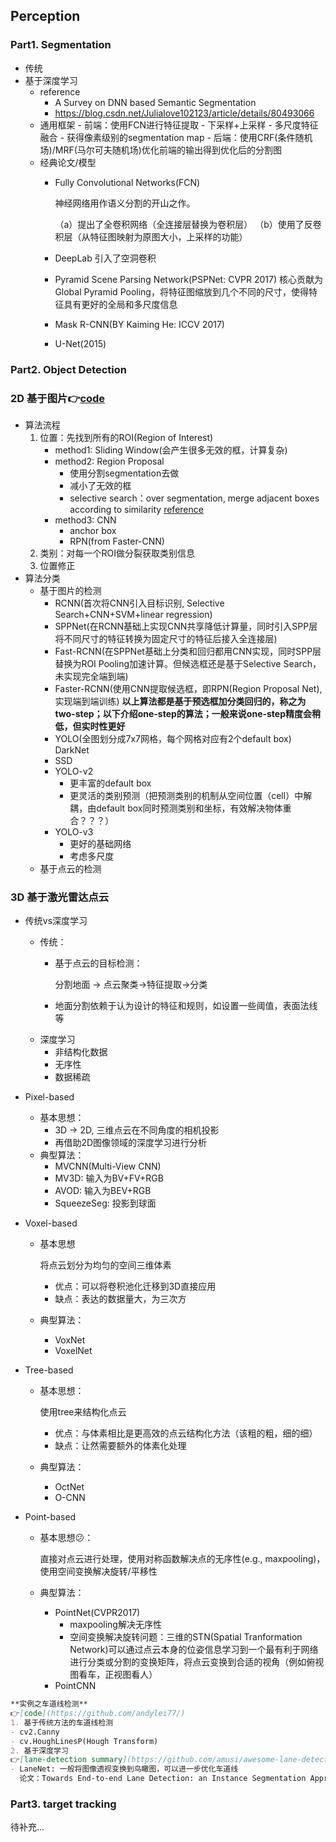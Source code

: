 ## Perception
### Part1. Segmentation
- 传统
- 基于深度学习
     - reference
         - A Survey on DNN based Semantic Segmentation
         - https://blog.csdn.net/Julialove102123/article/details/80493066
     - 通用框架
           - 前端：使用FCN进行特征提取
               - 下采样+上采样
                - 多尺度特征融合
                - 获得像素级别的segmentation map
           - 后端：使用CRF(条件随机场)/MRF(马尔可夫随机场)优化前端的输出得到优化后的分割图
    - 经典论文/模型
         - Fully Convolutional Networks(FCN)

            神经网络用作语义分割的开山之作。

            （a）提出了全卷积网络（全连接层替换为卷积层）
            （b）使用了反卷积层（从特征图映射为原图大小，上采样的功能）
         - DeepLab
         引入了空洞卷积
         - Pyramid Scene Parsing Network(PSPNet: CVPR 2017)
         核心贡献为Global Pyramid Pooling，将特征图缩放到几个不同的尺寸，使得特征具有更好的全局和多尺度信息
         - Mask R-CNN(BY Kaiming He: ICCV 2017)
         - U-Net(2015)
      
### Part2. Object Detection
### 2D 基于图片👉[code](https://github.com/WZMIAOMIAO/deep-learning-for-image-processing)
- 算法流程
    1.  位置：先找到所有的ROI(Region of Interest)
         - method1: Sliding Window(会产生很多无效的框，计算复杂)
         - method2: Region Proposal
             - 使用分割segmentation去做
             - 减小了无效的框
             - selective search：over segmentation, merge adjacent boxes according to similarity [reference](https://www.learnopencv.com/selective-search-for-object-detection-cpp-python)
         - method3: CNN
             - anchor box
             - RPN(from Faster-CNN)
    2. 类别：对每一个ROI做分裂获取类别信息
    3. 位置修正
- 算法分类
    - 基于图片的检测
         - RCNN(首次将CNN引入目标识别, Selective Search+CNN+SVM+linear regression)
         - SPPNet(在RCNN基础上实现CNN共享降低计算量，同时引入SPP层将不同尺寸的特征转换为固定尺寸的特征后接入全连接层)
         - Fast-RCNN(在SPPNet基础上分类和回归都用CNN实现，同时SPP层替换为ROI Pooling加速计算。但候选框还是基于Selective Search，未实现完全端到端)
         - Faster-RCNN(使用CNN提取候选框，即RPN(Region Proposal Net), 实现端到端训练)
    **以上算法都是基于预选框加分类回归的，称之为two-step；以下介绍one-step的算法；一般来说one-step精度会稍低，但实时性更好**
         - YOLO(全图划分成7x7网格，每个网格对应有2个default box)  DarkNet
         - SSD
         - YOLO-v2
              - 更丰富的default box
              - 更灵活的类别预测（把预测类别的机制从空间位置（cell）中解耦，由default box同时预测类别和坐标，有效解决物体重合？？？）
         - YOLO-v3
              - 更好的基础网络
              - 考虑多尺度
    - 基于点云的检测
### 3D 基于激光雷达点云
- 传统vs深度学习
    - 传统：
        - 基于点云的目标检测： 
        
            分割地面 $\rightarrow$ 点云聚类$\rightarrow$特征提取$\rightarrow$分类
        - 地面分割依赖于认为设计的特征和规则，如设置一些阈值，表面法线等
    - 深度学习
        - 非结构化数据
        - 无序性
        - 数据稀疏
      
- Pixel-based
    - 基本思想：
        - 3D $\rightarrow$ 2D, 三维点云在不同角度的相机投影
        - 再借助2D图像领域的深度学习进行分析
    - 典型算法：
        - MVCNN(Multi-View CNN)
        - MV3D: 输入为BV+FV+RGB
        - AVOD: 输入为BEV+RGB
        - SqueezeSeg: 投影到球面
- Voxel-based
    - 基本思想

         将点云划分为均匀的空间三维体素
        - 优点：可以将卷积池化迁移到3D直接应用
        - 缺点：表达的数据量大，为三次方
    - 典型算法：
        - VoxNet
        - VoxelNet
- Tree-based
    - 基本思想：

        使用tree来结构化点云
        - 优点：与体素相比是更高效的点云结构化方法（该粗的粗，细的细）
        - 缺点：让然需要额外的体素化处理
    - 典型算法：
        - OctNet
        - O-CNN
- Point-based
    - 基本思想😕：

        直接对点云进行处理，使用对称函数解决点的无序性(e.g., maxpooling)，使用空间变换解决旋转/平移性
    - 典型算法：
        - PointNet(CVPR2017)
            - maxpooling解决无序性
            - 空间变换解决旋转问题：三维的STN(Spatial Tranformation Network)可以通过点云本身的位姿信息学习到一个最有利于网络进行分类或分割的变换矩阵，将点云变换到合适的视角（例如俯视图看车，正视图看人）
        - PointCNN 

```markdown
**实例之车道线检测**
👉[code](https://github.com/andylei77/) 
1. 基于传统方法的车道线检测
- cv2.Canny
- cv.HoughLinesP(Hough Transform)
2. 基于深度学习
👉[lane-detection summary](https://github.com/amusi/awesome-lane-detection)
- LaneNet: 一般将图像透视变换到鸟瞰图，可以进一步优化车道线
  论文：Towards End-to-end Lane Detection: an Instance Segmentation Approach(2018)
```

### Part3. target tracking
待补充...
